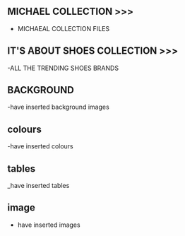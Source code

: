 ## MICHAEL COLLECTION >>>
- MICHAEAL COLLECTION FILES
## IT'S ABOUT SHOES COLLECTION >>>
-ALL THE TRENDING SHOES BRANDS
## BACKGROUND
-have inserted background images
## colours
-have inserted colours
## tables
_have inserted tables
## image
- have inserted images
